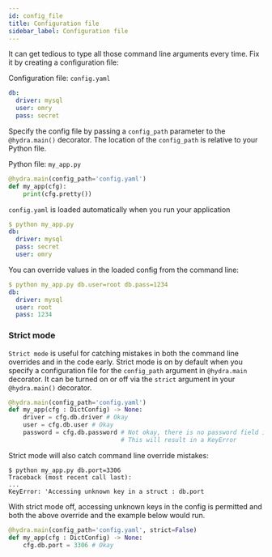 ```yaml
---
id: config_file
title: Configuration file
sidebar_label: Configuration file
---
```


It can get tedious to type all those command line arguments every time.
Fix it by creating a configuration file:

Configuration file: `config.yaml`
```yaml
db:
  driver: mysql
  user: omry
  pass: secret
```

Specify the config file by passing a `config_path` parameter to the `@hydra.main()` decorator.
The location of the `config_path` is relative to your Python file.

Python file: `my_app.py`
```python
@hydra.main(config_path='config.yaml')
def my_app(cfg):
    print(cfg.pretty())
```

`config.yaml` is loaded automatically when you run your application
```yaml
$ python my_app.py
db:
  driver: mysql
  pass: secret
  user: omry
```

You can override values in the loaded config from the command line:
```yaml
$ python my_app.py db.user=root db.pass=1234
db:
  driver: mysql
  user: root
  pass: 1234
```


### Strict mode
`Strict mode` is useful for catching mistakes in both the command line overrides and in the code early.
Strict mode is on by default when you specify a configuration file for the `config_path` argument in `@hydra.main` decorator.
It can be turned on or off via the `strict` argument in your `@hydra.main()` decorator.

```python
@hydra.main(config_path='config.yaml')
def my_app(cfg : DictConfig) -> None:
    driver = cfg.db.driver # Okay
    user = cfg.db.user # Okay
    password = cfg.db.password # Not okay, there is no password field in db!
                               # This will result in a KeyError
```

Strict mode will also catch command line override mistakes:
```text
$ python my_app.py db.port=3306
Traceback (most recent call last):
...
KeyError: 'Accessing unknown key in a struct : db.port
```

With strict mode off, accessing unknown keys in the config is permitted and both the above override and the example
below would run.
```python
@hydra.main(config_path='config.yaml', strict=False)
def my_app(cfg : DictConfig) -> None:
    cfg.db.port = 3306 # Okay
```
